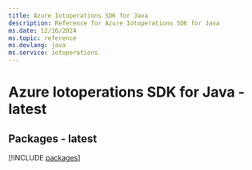 ```yaml
---
title: Azure Iotoperations SDK for Java
description: Reference for Azure Iotoperations SDK for Java
ms.date: 12/16/2024
ms.topic: reference
ms.devlang: java
ms.service: iotoperations
---
```

# Azure Iotoperations SDK for Java - latest
## Packages - latest
[!INCLUDE [packages](iotoperations-index.md)]